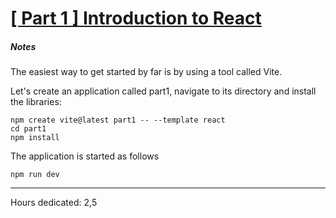 # [[ Part 1 ] Introduction to React](https://fullstackopen.com/en/part1/introduction_to_react)


##### Notes

The easiest way to get started by far is by using a tool called Vite.

Let's create an application called part1, navigate to its directory and install the libraries:

```
npm create vite@latest part1 -- --template react
cd part1
npm install
```

The application is started as follows

```
npm run dev
```

---

Hours dedicated: 2,5